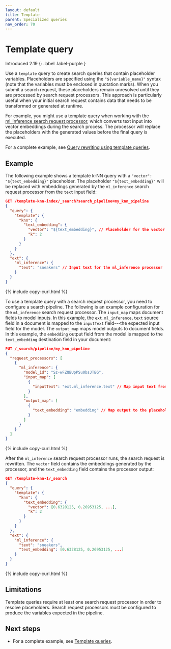 ```yaml
---
layout: default
title: Template
parent: Specialized queries
nav_order: 70
---
```


# Template query
Introduced 2.19
{: .label .label-purple }

Use a `template` query to create search queries that contain placeholder variables. Placeholders are specified using the `"${variable_name}"` syntax (note that the variables must be enclosed in quotation marks). When you submit a search request, these placeholders remain unresolved until they are processed by search request processors. This approach is particularly useful when your initial search request contains data that needs to be transformed or generated at runtime.

For example, you might use a template query when working with the [ml_inference search request processor]({{site.url}}{{site.baseurl}}/search-plugins/search-pipelines/ml-inference-search-request/), which converts text input into vector embeddings during the search process. The processor will replace the placeholders with the generated values before the final query is executed.

For a complete example, see [Query rewriting using template queries]({{site.url}}{{site.baseurl}}/search-plugins/search-relevance/template-query/).

## Example

The following example shows a template k-NN query with a `"vector": "${text_embedding}"` placeholder. The placeholder `"${text_embedding}"` will be replaced with embeddings generated by the `ml_inference` search request processor from the `text` input field:

```json
GET /template-knn-index/_search?search_pipeline=my_knn_pipeline
{
  "query": {
    "template": {
      "knn": {
        "text_embedding": {
          "vector": "${text_embedding}", // Placeholder for the vector field
          "k": 2
        }
      }
    }
  },
  "ext": {
    "ml_inference": {
      "text": "sneakers" // Input text for the ml_inference processor
    }
  }
}
```
{% include copy-curl.html %}

To use a template query with a search request processor, you need to configure a search pipeline. The following is an example configuration for the `ml_inference` search request processor. The `input_map` maps document fields to model inputs. In this example, the `ext.ml_inference.text` source field in a document is mapped to the `inputText` field---the expected input field for the model. The `output_map` maps model outputs to document fields. In this example, the `embedding` output field from the model is mapped to the `text_embedding` destination field in your document:

```json
PUT /_search/pipeline/my_knn_pipeline
{
  "request_processors": [
    {
      "ml_inference": {
        "model_id": "Sz-wFZQBUpPSu0bsJTBG",
        "input_map": [
          {
            "inputText": "ext.ml_inference.text" // Map input text from the request
          }
        ],
        "output_map": [
          {
            "text_embedding": "embedding" // Map output to the placeholder
          }
        ]
      }
    }
  ]
}
```
{% include copy-curl.html %}

After the `ml_inference` search request processor runs, the search request is rewritten. The `vector` field contains the embeddings generated by the processor, and the `text_embedding` field contains the processor output:

```json
GET /template-knn-1/_search
{
  "query": {
    "template": {
      "knn": {
        "text_embedding": {
          "vector": [0.6328125, 0.26953125, ...], 
          "k": 2
        }
      }
    }
  },
  "ext": {
    "ml_inference": {
      "text": "sneakers",
      "text_embedding": [0.6328125, 0.26953125, ...] 
    }
  }
}
```
{% include copy-curl.html %}

## Limitations

Template queries require at least one search request processor in order to resolve placeholders. Search request processors must be configured to produce the variables expected in the pipeline.

## Next steps

- For a complete example, see [Template queries]({{site.url}}{{site.baseurl}}/search-plugins/search-relevance/template-query/).